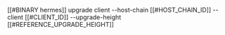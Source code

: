 [[#BINARY hermes]] upgrade client --host-chain [[#HOST_CHAIN_ID]] --client [[#CLIENT_ID]] --upgrade-height [[#REFERENCE_UPGRADE_HEIGHT]]
